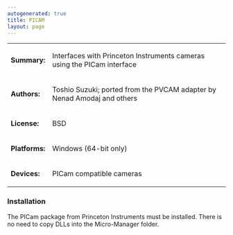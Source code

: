 ```yaml
---
autogenerated: true
title: PICAM
layout: page
---
```


<table>
<tr>
<td markdown="1">

**Summary:**

</td>
<td markdown="1">

Interfaces with Princeton Instruments cameras using the PICam interface

</td>
</tr>
<tr>
<td markdown="1">

**Authors:**

</td>
<td markdown="1">

Toshio Suzuki; ported from the PVCAM adapter by Nenad Amodaj and others

</td>
</tr>
<tr>
<td markdown="1">

**License:**

</td>
<td markdown="1">

BSD

</td>
</tr>
<tr>
<td markdown="1">

**Platforms:**

</td>
<td markdown="1">

Windows (64-bit only)

</td>
</tr>
<tr>
<td markdown="1">

**Devices:**

</td>
<td markdown="1">

PICam compatible cameras

</td>
</tr>
</table>

### Installation

The PICam package from Princeton Instruments must be installed. There is
no need to copy DLLs into the Micro-Manager folder.
